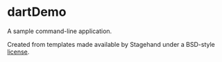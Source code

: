 # dartDemo

A sample command-line application.

Created from templates made available by Stagehand under a BSD-style
[license](https://github.com/dart-lang/stagehand/blob/master/LICENSE).
